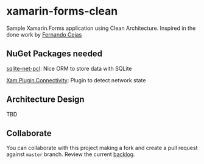 # xamarin-forms-clean
Sample Xamarin.Forms application using Clean Architecture. Inspired in the done work by [Fernando Cejas](https://github.com/android10/Android-CleanArchitecture)


## NuGet Packages needed
[sqlite-net-pcl](https://github.com/praeclarum/sqlite-net): Nice ORM to store data with SQLite

[Xam.Plugin.Connectivity](https://jamesmontemagno.github.io/ConnectivityPlugin/): Plugin to detect network state


## Architecture Design

TBD


## Collaborate

You can collaborate with this project making a fork and create a pull request against `master` branch. Review the current [backlog](https://github.com/gonzalonm/xamarin-forms-clean/issues).
